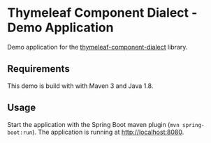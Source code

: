 Thymeleaf Component Dialect - Demo Application
==================================

Demo application for the [thymeleaf-component-dialect](https://github.com/Serbroda/thymeleaf-component-dialect) library.

Requirements
------------

This demo is build with with Maven 3 and Java 1.8.

Usage
-----

Start the application with the Spring Boot maven plugin (`mvn spring-boot:run`). The application is running at [http://localhost:8080](http://localhost:8080).